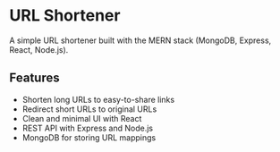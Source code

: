 # URL Shortener

A simple URL shortener built with the MERN stack (MongoDB, Express, React, Node.js).

## Features
- Shorten long URLs to easy-to-share links
- Redirect short URLs to original URLs
- Clean and minimal UI with React
- REST API with Express and Node.js
- MongoDB for storing URL mappings
